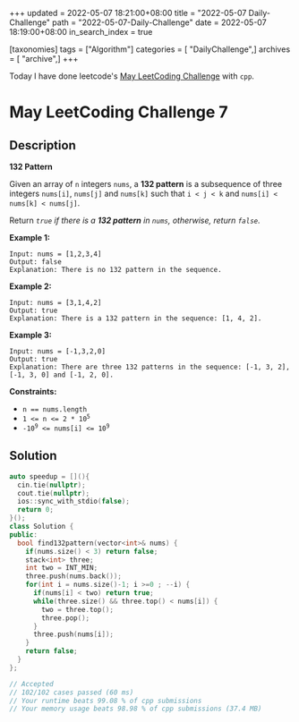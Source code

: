 +++
updated = 2022-05-07 18:21:00+08:00
title = "2022-05-07 Daily-Challenge"
path = "2022-05-07-Daily-Challenge"
date = 2022-05-07 18:19:00+08:00
in_search_index = true

[taxonomies]
tags = ["Algorithm"]
categories = [ "DailyChallenge",]
archives = [ "archive",]
+++

Today I have done leetcode's [May LeetCoding Challenge](https://leetcode.com/problems/132-pattern/) with `cpp`.

<!-- more -->

# May LeetCoding Challenge 7

## Description

**132 Pattern**

Given an array of `n` integers `nums`, a **132 pattern** is a subsequence of three integers `nums[i]`, `nums[j]` and `nums[k]` such that `i < j < k` and `nums[i] < nums[k] < nums[j]`.

Return *`true` if there is a **132 pattern** in `nums`, otherwise, return `false`.*

 

**Example 1:**

```
Input: nums = [1,2,3,4]
Output: false
Explanation: There is no 132 pattern in the sequence.
```

**Example 2:**

```
Input: nums = [3,1,4,2]
Output: true
Explanation: There is a 132 pattern in the sequence: [1, 4, 2].
```

**Example 3:**

```
Input: nums = [-1,3,2,0]
Output: true
Explanation: There are three 132 patterns in the sequence: [-1, 3, 2], [-1, 3, 0] and [-1, 2, 0].
```

 

**Constraints:**

<ul>
	<li><code>n == nums.length</code></li>
	<li><code>1 &lt;= n &lt;= 2 * 10<sup>5</sup></code></li>
	<li><code>-10<sup>9</sup> &lt;= nums[i] &lt;= 10<sup>9</sup></code></li>
</ul>

## Solution

``` cpp
auto speedup = [](){
  cin.tie(nullptr);
  cout.tie(nullptr);
  ios::sync_with_stdio(false);
  return 0;
}();
class Solution {
public:
  bool find132pattern(vector<int>& nums) {
    if(nums.size() < 3) return false;
    stack<int> three;
    int two = INT_MIN;
    three.push(nums.back());
    for(int i = nums.size()-1; i >=0 ; --i) {
      if(nums[i] < two) return true;
      while(three.size() && three.top() < nums[i]) {
        two = three.top();
        three.pop();
      }
      three.push(nums[i]);
    }
    return false;
  }
};

// Accepted
// 102/102 cases passed (60 ms)
// Your runtime beats 99.08 % of cpp submissions
// Your memory usage beats 98.98 % of cpp submissions (37.4 MB)
```
